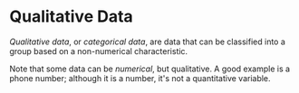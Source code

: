 # Qualitative Data
*Qualitative data*, or *categorical data*, are data that can be classified into a group based on a non-numerical characteristic.

Note that some data can be *numerical*, but qualitative. A good example is a phone number; although it is a number, it's not a quantitative variable.